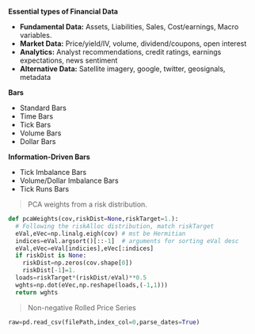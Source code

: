 
**Essential types of Financial Data**
- **Fundamental Data:** Assets, Liabilities, Sales, Cost/earnings, Macro variables.
- **Market Data:** Price/yield/IV, volume, dividend/coupons, open interest
- **Analytics:** Analyst recommendations, credit ratings, earnings expectations, news sentiment
- **Alternative Data:** Satellite imagery, google, twitter, geosignals, metadata


**Bars**
- Standard Bars
- Time Bars
- Tick Bars
- Volume Bars
- Dollar Bars

**Information-Driven Bars**
- Tick Imbalance Bars
- Volume/Dollar Imbalance Bars
- Tick Runs Bars


> PCA weights from a risk distribution.
```python
def pcaWeights(cov,riskDist=None,riskTarget=1.):
  # Following the riskAlloc distribution, match riskTarget
  eVal,eVec=np.linalg.eigh(cov) # mst be Hermitian
  indices=eVal.argsort()[::-1]  # arguments for sorting eVal desc
  eVal,eVec=eVal[indicies],eVec[:indices]
  if riskDist is None:
    riskDist=np.zeros(cov.shape[0])
    riskDist[-1]=1.
  loads=riskTarget*(riskDist/eVal)**0.5
  wghts=np.dot(eVec,np.reshape(loads,(-1,1)))
  return wghts
```

> Non-negative Rolled Price Series
```python
raw=pd.read_csv(filePath,index_col=0,parse_dates=True)

```
<!--stackedit_data:
eyJoaXN0b3J5IjpbLTE3MDY4NTA5NjIsLTIwODg3NDY2MTJdfQ
==
-->
